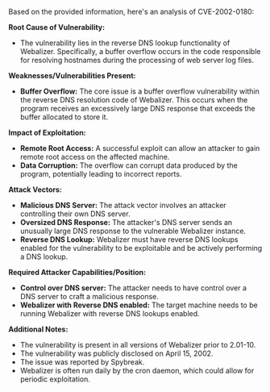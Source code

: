 Based on the provided information, here's an analysis of CVE-2002-0180:

**Root Cause of Vulnerability:**
- The vulnerability lies in the reverse DNS lookup functionality of Webalizer. Specifically, a buffer overflow occurs in the code responsible for resolving hostnames during the processing of web server log files.

**Weaknesses/Vulnerabilities Present:**
- **Buffer Overflow:** The core issue is a buffer overflow vulnerability within the reverse DNS resolution code of Webalizer. This occurs when the program receives an excessively large DNS response that exceeds the buffer allocated to store it.

**Impact of Exploitation:**
- **Remote Root Access:** A successful exploit can allow an attacker to gain remote root access on the affected machine.
- **Data Corruption:** The overflow can corrupt data produced by the program, potentially leading to incorrect reports.

**Attack Vectors:**
- **Malicious DNS Server:** The attack vector involves an attacker controlling their own DNS server.
- **Oversized DNS Response:** The attacker's DNS server sends an unusually large DNS response to the vulnerable Webalizer instance.
- **Reverse DNS Lookup:** Webalizer must have reverse DNS lookups enabled for the vulnerability to be exploitable and be actively performing a DNS lookup.

**Required Attacker Capabilities/Position:**
- **Control over DNS server:** The attacker needs to have control over a DNS server to craft a malicious response.
- **Webalizer with Reverse DNS enabled:** The target machine needs to be running Webalizer with reverse DNS lookups enabled.

**Additional Notes:**
- The vulnerability is present in all versions of Webalizer prior to 2.01-10.
- The vulnerability was publicly disclosed on April 15, 2002.
- The issue was reported by Spybreak.
- Webalizer is often run daily by the cron daemon, which could allow for periodic exploitation.